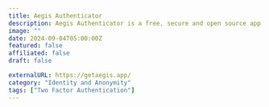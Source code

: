 ```yaml
---
title: Aegis Authenticator
description: Aegis Authenticator is a free, secure and open source app for Android to manage your 2-step verification tokens for your online services.
image: ""
date: 2024-09-04T05:00:00Z
featured: false
affiliated: false
draft: false

externalURL: https://getaegis.app/
category: "Identity and Anonymity"
tags: ["Two Factor Authentication"]
---
```

